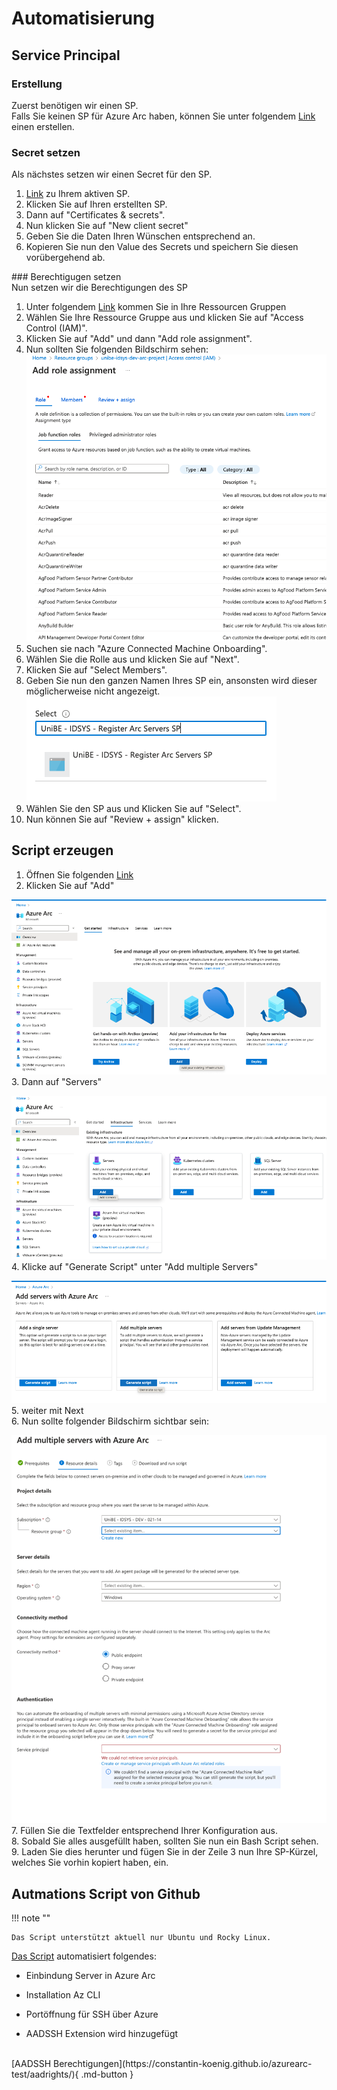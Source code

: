 # **Automatisierung**

## **Service Principal**
### Erstellung    
Zuerst benötigen wir einen SP.    
Falls Sie keinen SP für Azure Arc haben, können Sie unter folgendem [Link](https://portal.azure.com/#view/Microsoft_Azure_HybridCompute/ServicePrincipalCreate.ReactView) einen erstellen.

### Secret setzen   
 Als nächstes setzen wir einen Secret für den SP.    

1. [Link](https://portal.azure.com/#view/Microsoft_Azure_HybridCompute/AzureArcCenterBlade/~/servicePrincipals) zu Ihrem aktiven SP.   
2. Klicken Sie auf Ihren erstellten SP.    
3. Dann auf "Certificates & secrets".  
4. Nun klicken Sie auf "New client secret"  
5. Geben Sie die Daten Ihren Wünschen entsprechend an.   
6. Kopieren Sie nun den Value des Secrets und speichern Sie diesen vorübergehend ab.   

### Berechtigugen setzen    
Nun setzen wir die Berechtigungen des SP  

1. Unter folgendem [Link](https://portal.azure.com/#view/HubsExtension/BrowseResourceGroups) kommen Sie in Ihre Ressourcen Gruppen  
2. Wählen Sie Ihre Ressource Gruppe aus und klicken Sie auf "Access Control (IAM)".     
3. Klicken Sie auf "Add" und dann "Add role assignment".    
4. Nun sollten Sie folgenden Bildschirm sehen:  
![](https://raw.githubusercontent.com/constantin-koenig/azurearc-test/main/docs/media/autmation/berechtigungSP1.png)    
5. Suchen sie nach "Azure Connected Machine Onboarding".    
6. Wählen Sie die Rolle aus und klicken Sie auf "Next".     
7. Klicken Sie auf "Select Members".    
8. Geben Sie nun den ganzen Namen Ihres SP ein, ansonsten wird dieser möglicherweise nicht angezeigt.   
![](https://raw.githubusercontent.com/constantin-koenig/azurearc-test/main/docs/media/autmation/berechtigungSP2.png)   
9. Wählen Sie den SP aus und Klicken Sie auf "Select".  
10. Nun können Sie auf "Review + assign" klicken.   

## **Script erzeugen**   
1. Öffnen Sie folgenden [Link](https://portal.azure.com/#view/Microsoft_Azure_HybridCompute/AzureArcCenterBlade/~/overview) 
2. Klicken Sie auf "Add"    

![](https://raw.githubusercontent.com/constantin-koenig/azurearc-test/main/docs/media/autmation/script1.png)    
3. Dann auf "Servers"   

![](https://raw.githubusercontent.com/constantin-koenig/azurearc-test/main/docs/media/autmation/script2.png)   
4. Klicke auf "Generate Script" unter "Add multiple Servers"   

![](https://raw.githubusercontent.com/constantin-koenig/azurearc-test/main/docs/media/autmation/script3.png)  
5. weiter mit Next  
6. Nun sollte folgender Bildschirm sichtbar sein:

![](https://raw.githubusercontent.com/constantin-koenig/azurearc-test/main/docs/media/autmation/script4.png)  
7. Füllen Sie die Textfelder entsprechend Ihrer Konfiguration aus.  
8. Sobald Sie alles ausgefüllt haben, sollten Sie nun ein Bash Script sehen.    
9. Laden Sie dies herunter und fügen Sie in der Zeile 3 nun Ihre SP-Kürzel, welches Sie vorhin kopiert haben, ein.  

## **Autmations Script von Github**     

!!! note ""

    Das Script unterstützt aktuell nur Ubuntu und Rocky Linux.
    

[Das Script](https://github.com/constantin-koenig/azurearc-test/blob/main/OnboardingScript.sh) automatisiert folgendes:    

* Einbindung Server in Azure Arc

* Installation Az CLI     

* Portöffnung für SSH über Azure  

* AADSSH Extension wird hinzugefügt     

<br />
[AADSSH Berechtigungen](https://constantin-koenig.github.io/azurearc-test/aadrights/){ .md-button } 

